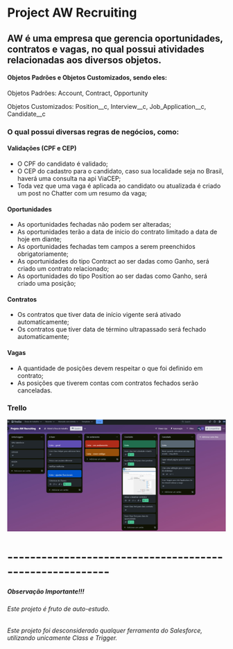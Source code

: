 # Project AW Recruiting

## AW é uma empresa que gerencia oportunidades, contratos e vagas, no qual possui atividades relacionadas aos diversos objetos.

#### Objetos Padrões e Objetos Customizados, sendo eles:

Objetos Padrões: Account, Contract, Opportunity

Objetos Customizados: Position__c, Interview__c, Job_Application__c, Candidate__c


### O qual possui diversas regras de negócios, como:
#### Validações (CPF e CEP)
- O CPF do candidato é validado;
- O CEP do cadastro para o candidato, caso sua localidade seja no Brasil, haverá uma consulta na api ViaCEP;
- Toda vez que uma vaga é aplicada ao candidato ou atualizada é criado um post no Chatter com um resumo da vaga;

#### Oportunidades
- As oportunidades fechadas não podem ser alteradas;
- As oportunidades terão a data de ínicio do contrato limitado a data de hoje em diante;
- As oportunidades fechadas tem campos a serem preenchidos obrigatoriamente;
- As oportunidades do tipo Contract ao ser dadas como Ganho, será criado um contrato relacionado;
- As oportunidades do tipo Position ao ser dadas como Ganho, será criado uma posição;

#### Contratos
- Os contratos que tiver data de início vigente será ativado automaticamente;
- Os contratos que tiver data de término ultrapassado será fechado automaticamente;

#### Vagas
- A quantidade de posições devem respeitar o que foi definido em contrato;
- As posições que tiverem contas com contratos fechados serão canceladas.


### Trello

![alt text](https://github.com/MimjrJ20/orgDeveloper-AW-Recruiting/blob/main/img/trello-1.jpg)

# --------------------------------------------------------
##### Observação Importante!!!

###### Este projeto é fruto de auto-estudo.
###### Este projeto foi desconsiderado qualquer ferramenta do Salesforce, utilizando unicamente Class e Trigger.

